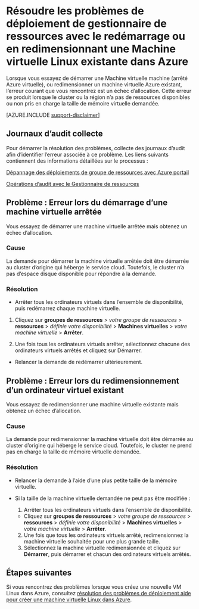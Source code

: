 <properties
   pageTitle="Machine virtuelle redémarrer ou en redimensionnant problèmes | Microsoft Azure"
   description="Résoudre les problèmes de déploiement de gestionnaire de ressources avec le redémarrage ou en redimensionnant une Machine virtuelle Linux existante dans Azure"
   services="virtual-machines-linux, azure-resource-manager"
   documentationCenter=""
   authors="Deland-Han"
   manager="felixwu"
   editor=""
   tags="top-support-issue"/>

<tags
   ms.service="virtual-machines-linux"
   ms.topic="support-article"
   ms.tgt_pltfrm="vm-linux"
   ms.devlang="na"
   ms.workload="required"
   ms.date="09/09/2016"
   ms.author="delhan"/>

# <a name="troubleshoot-resource-manager-deployment-issues-with-restarting-or-resizing-an-existing-linux-virtual-machine-in-azure"></a>Résoudre les problèmes de déploiement de gestionnaire de ressources avec le redémarrage ou en redimensionnant une Machine virtuelle Linux existante dans Azure

Lorsque vous essayez de démarrer une Machine virtuelle machine (arrêté Azure virtuelle), ou redimensionner un machine virtuelle Azure existant, l’erreur courant que vous rencontrez est un échec d’allocation. Cette erreur se produit lorsque le cluster ou la région n’a pas de ressources disponibles ou non pris en charge la taille de mémoire virtuelle demandée.

[AZURE.INCLUDE [support-disclaimer](../../includes/support-disclaimer.md)]

## <a name="collect-audit-logs"></a>Journaux d’audit collecte

Pour démarrer la résolution des problèmes, collecte des journaux d’audit afin d’identifier l’erreur associée à ce problème. Les liens suivants contiennent des informations détaillées sur le processus :

[Dépannage des déploiements de groupe de ressources avec Azure portail](../resource-manager-troubleshoot-deployments-portal.md)

[Opérations d’audit avec le Gestionnaire de ressources](../resource-group-audit.md)

## <a name="issue-error-when-starting-a-stopped-vm"></a>Problème : Erreur lors du démarrage d’une machine virtuelle arrêtée

Vous essayez de démarrer une machine virtuelle arrêtée mais obtenez un échec d’allocation.

### <a name="cause"></a>Cause

La demande pour démarrer la machine virtuelle arrêtée doit être démarrée au cluster d’origine qui héberge le service cloud. Toutefois, le cluster n’a pas d’espace disque disponible pour répondre à la demande.

### <a name="resolution"></a>Résolution

*   Arrêter tous les ordinateurs virtuels dans l’ensemble de disponibilité, puis redémarrez chaque machine virtuelle.

  1. Cliquez sur **groupes de ressources** > _votre groupe de ressources_ > **ressources** > _définie votre disponibilité_ > **Machines virtuelles** > _votre machine virtuelle_ > **Arrêter**.

  2. Une fois tous les ordinateurs virtuels arrêter, sélectionnez chacune des ordinateurs virtuels arrêtés et cliquez sur Démarrer.

*   Relancer la demande de redémarrer ultérieurement.

## <a name="issue-error-when-resizing-an-existing-vm"></a>Problème : Erreur lors du redimensionnement d’un ordinateur virtuel existant

Vous essayez de redimensionner une machine virtuelle existante mais obtenez un échec d’allocation.

### <a name="cause"></a>Cause

La demande pour redimensionner la machine virtuelle doit être démarrée au cluster d’origine qui héberge le service cloud. Toutefois, le cluster ne prend pas en charge la taille de mémoire virtuelle demandée.

### <a name="resolution"></a>Résolution

* Relancer la demande à l’aide d’une plus petite taille de la mémoire virtuelle.

* Si la taille de la machine virtuelle demandée ne peut pas être modifiée :

  1. Arrêter tous les ordinateurs virtuels dans l’ensemble de disponibilité.

    * Cliquez sur **groupes de ressources** > _votre groupe de ressources_ > **ressources** > _définie votre disponibilité_ > **Machines virtuelles** > _votre machine virtuelle_ > **Arrêter**.

  2. Une fois que tous les ordinateurs virtuels arrêté, redimensionnez la machine virtuelle souhaitée pour une plus grande taille.
  3. Sélectionnez la machine virtuelle redimensionnée et cliquez sur **Démarrer**, puis démarrer et chacun des ordinateurs virtuels arrêtés.

## <a name="next-steps"></a>Étapes suivantes

Si vous rencontrez des problèmes lorsque vous créez une nouvelle VM Linux dans Azure, consultez [résolution des problèmes de déploiement aide pour créer une machine virtuelle Linux dans Azure](../virtual-machines/virtual-machines-linux-troubleshoot-deployment-new-vm.md).
